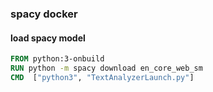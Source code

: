 ### spacy docker 
#### load spacy model
```dockerfile
FROM python:3-onbuild
RUN python -m spacy download en_core_web_sm
CMD  ["python3", "TextAnalyzerLaunch.py"]
```
